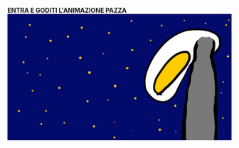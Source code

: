  __ENTRA E GODITI L'ANIMAZIONE PAZZA__
![alt text](https://github.com/IlTelegatto/Tel2DMagicIndoorCrazy/blob/main/image/1.png?raw=true)
